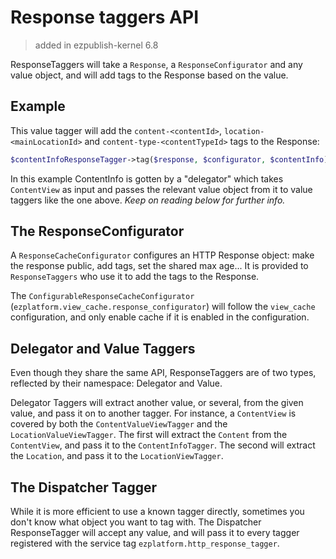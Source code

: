 # Response taggers API

> added in ezpublish-kernel 6.8

ResponseTaggers will take a `Response`, a `ResponseConfigurator` and any value object, and will add tags to the Response
based on the value.

## Example
This value tagger will add the `content-<contentId>`, `location-<mainLocationId>` and `content-type-<contentTypeId>` tags to the
Response:

```php
$contentInfoResponseTagger->tag($response, $configurator, $contentInfo);
```

In this example ContentInfo is gotten by a "delegator" which takes `ContentView` as input and passes the relevant value object from it to value taggers like the one above. _Keep on reading below for further info._

## The ResponseConfigurator
A `ResponseCacheConfigurator` configures an HTTP Response object: make the response public, add tags, set the shared max
age... It is provided to `ResponseTaggers` who use it to add the tags to the Response.

The `ConfigurableResponseCacheConfigurator` (`ezplatform.view_cache.response_configurator`) will follow the `view_cache`
configuration, and only enable cache if it is enabled in the configuration.

## Delegator and Value Taggers
Even though they share the same API, ResponseTaggers are of two types, reflected by their namespace: Delegator and Value.

Delegator Taggers will extract another value, or several, from the given value, and pass it on to another tagger. For
instance, a `ContentView` is covered by both the `ContentValueViewTagger` and the `LocationValueViewTagger`. The first will
extract the `Content` from the `ContentView`, and pass it to the `ContentInfoTagger`. The second will extract the `Location`,
and pass it to the `LocationViewTagger`.

## The Dispatcher Tagger
While it is more efficient to use a known tagger directly, sometimes you don't know what object you want to tag with.
The Dispatcher ResponseTagger will accept any value, and will pass it to every tagger registered with the service tag
`ezplatform.http_response_tagger`.
